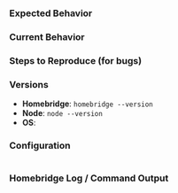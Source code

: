 <!-- If you have an issue with a plugin consider creating an issue in the plugin's github repo instead. -->

<!-- Provide a general summary in the Title above -->

### Expected Behavior
<!-- If you're describing a bug, tell us what should happen -->
<!-- If you're suggesting a change/improvement, tell us how it should work -->

### Current Behavior
<!-- If describing a bug, tell us what happens instead of the expected behavior -->
<!-- If suggesting a change/improvement, explain the difference from current behavior -->

### Steps to Reproduce (for bugs)
<!-- Please add a series of steps to reproduce the problem. -->

### Versions
<!-- Please run commands and include versions below. -->
- **Homebridge**: `homebridge --version`
- **Node**:       `node --version`
- **OS**:         <!-- The version and architecture of your operating system -->

### Configuration
<!-- If relevant, include the contents of your config.json file between the two ``` lines below. -->
```json

```

### Homebridge Log / Command Output
<!-- Paste relevant output between the two ``` lines below
  - If output is long:
    - Please extract only the relevant portions if possible
    - Consider creating a gist, etc
  - However, please include the beginning of the log where the homebridge initialization happens if possible
-->
```

```
